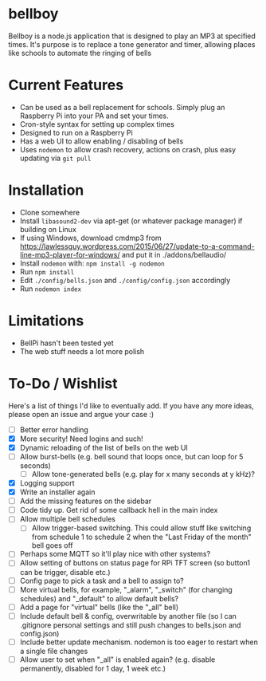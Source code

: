 bellboy
=======

Bellboy is a node.js application that is designed to play an MP3 at specified times. It's purpose is to replace a tone generator and timer, allowing places like schools to automate the ringing of bells

Current Features
================

 - Can be used as a bell replacement for schools. Simply plug an Raspberry Pi into your PA and set your times.
 - Cron-style syntax for setting up complex times
 - Designed to run on a Raspberry Pi
 - Has a web UI to allow enabling / disabling of bells
 - Uses `nodemon` to allow crash recovery, actions on crash, plus easy updating via `git pull`

Installation
============

 - Clone somewhere
 - Install `libasound2-dev` via apt-get (or whatever package manager) if building on Linux
 - If using Windows, download cmdmp3 from https://lawlessguy.wordpress.com/2015/06/27/update-to-a-command-line-mp3-player-for-windows/ and put it in ./addons/bellaudio/
 - Install `nodemon` with: `npm install -g nodemon`
 - Run `npm install`
 - Edit `./config/bells.json` and `./config/config.json` accordingly
 - Run `nodemon index`

Limitations
===========

 - BellPi hasn't been tested yet
 - The web stuff needs a lot more polish

To-Do / Wishlist
================

Here's a list of things I'd like to eventually add. If you have any more ideas, please open an issue and argue your case :)

 - [ ] Better error handling
 - [x] More security! Need logins and such!
 - [x] Dynamic reloading of the list of bells on the web UI
 - [ ] Allow burst-bells (e.g. bell sound that loops once, but can loop for 5 seconds)
   - [ ] Allow tone-generated bells (e.g. play for x many seconds at y kHz)?
 - [x] Logging support
 - [x] Write an installer again
 - [ ] Add the missing features on the sidebar
 - [ ] Code tidy up. Get rid of some callback hell in the main index
 - [ ] Allow multiple bell schedules
   - [ ] Allow trigger-based switching. This could allow stuff like switching from schedule 1 to schedule 2 when the "Last Friday of the month" bell goes off
 - [ ] Perhaps some MQTT so it'll play nice with other systems?
 - [ ] Allow setting of buttons on status page for RPi TFT screen (so button1 can be trigger, disable etc.)
  - [ ] Config page to pick a task and a bell to assign to?
 - [ ] More virtual bells, for example, "\_alarm", "\_switch" (for changing schedules) and "\_default" to allow default bells?
 - [ ] Add a page for "virtual" bells (like the "\_all" bell)
 - [ ] Include default bell & config, overwritable by another file (so I can .gitignore personal settings and still push changes to bells.json and config.json)
 - [ ] Include better update mechanism. nodemon is too eager to restart when a single file changes
 - [ ] Allow user to set when "\_all" is enabled again? (e.g. disable permanently, disabled for 1 day, 1 week etc.)

[1]: https://github.com/ncb000gt/node-cron/issues/180
